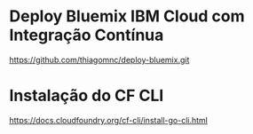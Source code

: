 # Deploy Bluemix IBM Cloud com Integração Contínua

https://github.com/thiagomnc/deploy-bluemix.git

# Instalação do CF CLI
https://docs.cloudfoundry.org/cf-cli/install-go-cli.html

